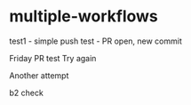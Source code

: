 # multiple-workflows

test1 - simple push
test - PR open, new commit

Friday PR test
Try again

Another attempt

b2 check